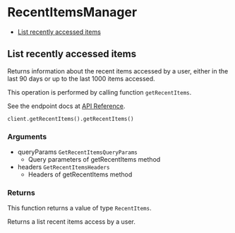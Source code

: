 # RecentItemsManager


- [List recently accessed items](#list-recently-accessed-items)

## List recently accessed items

Returns information about the recent items accessed
by a user, either in the last 90 days or up to the last
1000 items accessed.

This operation is performed by calling function `getRecentItems`.

See the endpoint docs at
[API Reference](https://developer.box.com/reference/get-recent-items/).

<!-- sample get_recent_items -->
```
client.getRecentItems().getRecentItems()
```

### Arguments

- queryParams `GetRecentItemsQueryParams`
  - Query parameters of getRecentItems method
- headers `GetRecentItemsHeaders`
  - Headers of getRecentItems method


### Returns

This function returns a value of type `RecentItems`.

Returns a list recent items access by a user.


